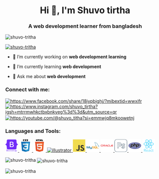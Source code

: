 <h1 align="center">Hi 👋, I'm Shuvo tirtha</h1>
<h3 align="center">A web development learner from bangladesh</h3>

<p align="left"> <img src="https://komarev.com/ghpvc/?username=shuvo-tritha&label=Profile%20views&color=0e75b6&style=flat" alt="shuvo-tritha" /> </p>

<p align="left"> <a href="https://github.com/ryo-ma/github-profile-trophy"><img src="https://github-profile-trophy.vercel.app/?username=shuvo-tritha" alt="shuvo-tritha" /></a> </p>

- 🔭 I’m currently working on **web development learning**

- 🌱 I’m currently learning **web development**

- 💬 Ask me about **web development**

<h3 align="left">Connect with me:</h3>
<p align="left">
<a href="https://fb.com/https://www.facebook.com/share/18iypbjghj/?mibextid=wwxifr" target="blank"><img align="center" src="https://raw.githubusercontent.com/rahuldkjain/github-profile-readme-generator/master/src/images/icons/Social/facebook.svg" alt="https://www.facebook.com/share/18iypbjghj/?mibextid=wwxifr" height="30" width="40" /></a>
<a href="https://instagram.com/https://www.instagram.com/shuvo_tirtha?igsh=mtrrmwhkctbxbnkyeg%3d%3d&utm_source=qr" target="blank"><img align="center" src="https://raw.githubusercontent.com/rahuldkjain/github-profile-readme-generator/master/src/images/icons/Social/instagram.svg" alt="https://www.instagram.com/shuvo_tirtha?igsh=mtrrmwhkctbxbnkyeg%3d%3d&utm_source=qr" height="30" width="40" /></a>
<a href="https://www.youtube.com/c/https://youtube.com/@shuvo_titha?si=emmwjq8mkoowetnj" target="blank"><img align="center" src="https://raw.githubusercontent.com/rahuldkjain/github-profile-readme-generator/master/src/images/icons/Social/youtube.svg" alt="https://youtube.com/@shuvo_titha?si=emmwjq8mkoowetnj" height="30" width="40" /></a>
</p>

<h3 align="left">Languages and Tools:</h3>
<p align="left"> <a href="https://getbootstrap.com" target="_blank" rel="noreferrer"> <img src="https://raw.githubusercontent.com/devicons/devicon/master/icons/bootstrap/bootstrap-plain-wordmark.svg" alt="bootstrap" width="40" height="40"/> </a> <a href="https://www.w3schools.com/css/" target="_blank" rel="noreferrer"> <img src="https://raw.githubusercontent.com/devicons/devicon/master/icons/css3/css3-original-wordmark.svg" alt="css3" width="40" height="40"/> </a> <a href="https://www.w3.org/html/" target="_blank" rel="noreferrer"> <img src="https://raw.githubusercontent.com/devicons/devicon/master/icons/html5/html5-original-wordmark.svg" alt="html5" width="40" height="40"/> </a> <a href="https://www.adobe.com/in/products/illustrator.html" target="_blank" rel="noreferrer"> <img src="https://www.vectorlogo.zone/logos/adobe_illustrator/adobe_illustrator-icon.svg" alt="illustrator" width="40" height="40"/> </a> <a href="https://developer.mozilla.org/en-US/docs/Web/JavaScript" target="_blank" rel="noreferrer"> <img src="https://raw.githubusercontent.com/devicons/devicon/master/icons/javascript/javascript-original.svg" alt="javascript" width="40" height="40"/> </a> <a href="https://www.mysql.com/" target="_blank" rel="noreferrer"> <img src="https://raw.githubusercontent.com/devicons/devicon/master/icons/mysql/mysql-original-wordmark.svg" alt="mysql" width="40" height="40"/> </a> <a href="https://www.oracle.com/" target="_blank" rel="noreferrer"> <img src="https://raw.githubusercontent.com/devicons/devicon/master/icons/oracle/oracle-original.svg" alt="oracle" width="40" height="40"/> </a> <a href="https://www.photoshop.com/en" target="_blank" rel="noreferrer"> <img src="https://raw.githubusercontent.com/devicons/devicon/master/icons/photoshop/photoshop-line.svg" alt="photoshop" width="40" height="40"/> </a> <a href="https://www.php.net" target="_blank" rel="noreferrer"> <img src="https://raw.githubusercontent.com/devicons/devicon/master/icons/php/php-original.svg" alt="php" width="40" height="40"/> </a> <a href="https://reactjs.org/" target="_blank" rel="noreferrer"> <img src="https://raw.githubusercontent.com/devicons/devicon/master/icons/react/react-original-wordmark.svg" alt="react" width="40" height="40"/> </a> </p>

<p><img align="left" src="https://github-readme-stats.vercel.app/api/top-langs?username=shuvo-tritha&show_icons=true&locale=en&layout=compact" alt="shuvo-tritha" /></p>

<p>&nbsp;<img align="center" src="https://github-readme-stats.vercel.app/api?username=shuvo-tritha&show_icons=true&locale=en" alt="shuvo-tritha" /></p>

<p><img align="center" src="https://github-readme-streak-stats.herokuapp.com/?user=shuvo-tritha&" alt="shuvo-tritha" /></p>


